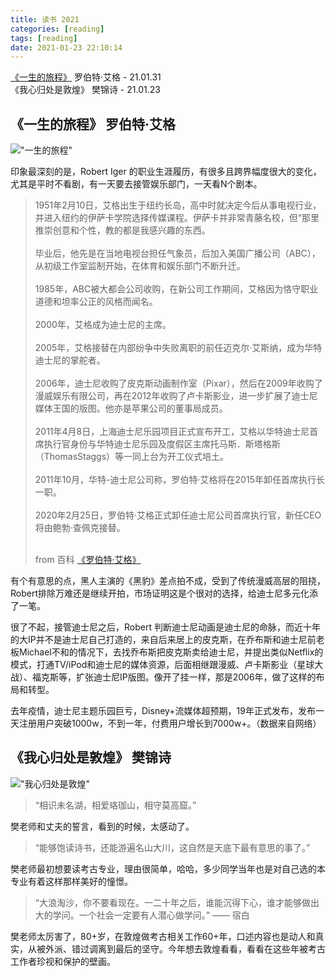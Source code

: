 ```yaml
---
title: 读书 2021
categories: [reading]
tags: [reading]
date: 2021-01-23 22:10:14
---
```


[《一生的旅程》](https://book.douban.com/subject/35009826/) 罗伯特·艾格 - 21.01.31  
《我心归处是敦煌》 樊锦诗 - 21.01.23

## 《一生的旅程》 罗伯特·艾格 

!["一生的旅程"](https://static.wuyuying.com/reading-2021/disney.jpg)

印象最深刻的是，Robert Iger 的职业生涯履历，有很多且跨界幅度很大的变化，尤其是平时不看剧，有一天要去接管娱乐部门，一天看N个剧本。

<blockquote>
1951年2月10日，艾格出生于纽约长岛，高中时就决定今后从事电视行业，并进入纽约的伊萨卡学院选择传媒课程。伊萨卡并非常青藤名校，但“那里推崇创意和个性，教的都是我感兴趣的东西。<br/><br/>
毕业后，他先是在当地电视台担任气象员，后加入美国广播公司（ABC），从初级工作室监制开始，在体育和娱乐部门不断升迁。<br/><br/>
1985年，ABC被大都会公司收购，在新公司工作期间，艾格因为恪守职业道德和坦率公正的风格而闻名。<br/><br/>
2000年，艾格成为迪士尼的主席。<br/><br/>
2005年，艾格接替在内部纷争中失败离职的前任迈克尔·艾斯纳，成为华特迪士尼的掌舵者。<br/><br/>
2006年，迪士尼收购了皮克斯动画制作室（Pixar），然后在2009年收购了漫威娱乐有限公司，再在2012年收购了卢卡斯影业，进一步扩展了迪士尼媒体王国的版图。他亦是苹果公司的董事局成员。<br/><br/>
2011年4月8日，上海迪士尼乐园项目正式宣布开工，艾格以华特迪士尼首席执行官身份与华特迪士尼乐园及度假区主席托马斯．斯塔格斯（ThomasStaggs）等一同上台为开工仪式培土。<br/><br/>
2011年10月，华特-迪士尼公司称，罗伯特·艾格将在2015年卸任首席执行长一职。<br/><br/>
2020年2月25日，罗伯特·艾格正式卸任迪士尼公司首席执行官，新任CEO将由鲍勃·查佩克接替。<br/><br/>

from 百科 <a href="https://baike.baidu.com/item/%E7%BD%97%E4%BC%AF%E7%89%B9%C2%B7%E8%89%BE%E6%A0%BC/15718130?fr=aladdin#1" target="_blank">《罗伯特·艾格》</a>
</blockquote>

有个有意思的点，黑人主演的《黑豹》差点拍不成，受到了传统漫威高层的阻挠，Robert排除万难还是继续开拍，市场证明这是个很对的选择，给迪士尼多元化添了一笔。

很了不起，接管迪士尼之后，Robert 判断迪士尼动画是迪士尼的命脉，而近十年的大IP并不是迪士尼自己打造的，来自后来居上的皮克斯，在乔布斯和迪士尼前老板Michael不和的情况下，去找乔布斯把皮克斯卖给迪士尼，并提出类似Netflix的模式，打通TV/iPod和迪士尼的媒体资源，后面相继跟漫威、卢卡斯影业（星球大战）、福克斯等，扩张迪士尼IP版图。像开了挂一样，那是2006年，做了这样的布局和转型。

去年疫情，迪士尼主题乐园巨亏，Disney+流媒体超预期，19年正式发布，发布一天注册用户突破1000w，不到一年，付费用户增长到7000w+。（数据来自网络）

## 《我心归处是敦煌》 樊锦诗

!["我心归处是敦煌"](https://static.wuyuying.com/reading/fanjingshi.jpg)

> “相识未名湖，相爱珞珈山，相守莫高窟。”

樊老师和丈夫的誓言，看到的时候，太感动了。

> “能够饱读诗书，还能游遍名山大川，这自然是天底下最有意思的事了。”

樊老师最初想要读考古专业，理由很简单，哈哈，多少同学当年也是对自己选的本专业有着这样那样美好的憧憬。

> “大浪淘沙，你不要看现在。一二十年之后，谁能沉得下心，谁才能够做出大的学问。一个社会一定要有人潜心做学问。” —— 宿白

樊老师太厉害了，80+岁，在敦煌做考古相关工作60+年，口述内容也是动人和真实，从被外派、错过调离到最后的坚守。今年想去敦煌看看，看看在这些年被考古工作者珍视和保护的壁画。
